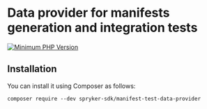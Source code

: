 # Data provider for manifests generation and integration tests

[![Minimum PHP Version](https://img.shields.io/badge/php-%3E%3D%208.0-8892BF.svg)](https://php.net/)

## Installation

You can install it using Composer as follows:

```
composer require --dev spryker-sdk/manifest-test-data-provider
```
